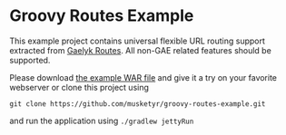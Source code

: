 # Groovy Routes Example

This example project contains universal flexible URL routing support extracted from 
[Gaelyk Routes](http://gaelyk.appspot.com/tutorial/url-routing). All non-GAE related features should be supported.

Please download 
[the example WAR file](https://github.com/downloads/musketyr/groovy-routes-example/routes-test-webapp.war) 
and give it a try on your favorite webserver or clone this project using 

```
git clone https://github.com/musketyr/groovy-routes-example.git
```

and run the application using `./gradlew jettyRun`